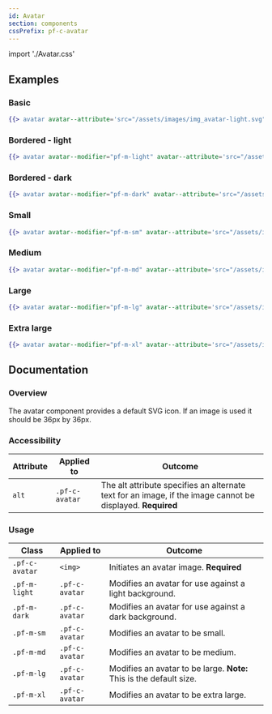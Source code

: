 ```yaml
---
id: Avatar
section: components
cssPrefix: pf-c-avatar
---
```


import './Avatar.css'

## Examples
### Basic
```hbs
{{> avatar avatar--attribute='src="/assets/images/img_avatar-light.svg" alt="Avatar image"'}}
```

### Bordered - light
```hbs
{{> avatar avatar--modifier="pf-m-light" avatar--attribute='src="/assets/images/img_avatar-light.svg" alt="Avatar image light"'}}
```

### Bordered - dark
```hbs
{{> avatar avatar--modifier="pf-m-dark" avatar--attribute='src="/assets/images/img_avatar-dark.svg" alt="Avatar image dark"'}}
```

### Small
```hbs
{{> avatar avatar--modifier="pf-m-sm" avatar--attribute='src="/assets/images/img_avatar-light.svg" alt="Avatar image small"'}}
```

### Medium
```hbs
{{> avatar avatar--modifier="pf-m-md" avatar--attribute='src="/assets/images/img_avatar-light.svg" alt="Avatar image medium"'}}
```

### Large
```hbs
{{> avatar avatar--modifier="pf-m-lg" avatar--attribute='src="/assets/images/img_avatar-light.svg" alt="Avatar image large"'}}
```

### Extra large
```hbs
{{> avatar avatar--modifier="pf-m-xl" avatar--attribute='src="/assets/images/img_avatar-light.svg" alt="Avatar image extra large"'}}
```

## Documentation
### Overview
The avatar component provides a default SVG icon. If an image is used it should be 36px by 36px.

### Accessibility
| Attribute | Applied to | Outcome |
| -- | -- | -- |
| `alt` | `.pf-c-avatar` | The alt attribute specifies an alternate text for an image, if the image cannot be displayed. **Required** |

### Usage
| Class | Applied to | Outcome |
| -- | -- | -- |
| `.pf-c-avatar` | `<img>` |  Initiates an avatar image. **Required** |
| `.pf-m-light` | `.pf-c-avatar` | Modifies an avatar for use against a light background. |
| `.pf-m-dark` | `.pf-c-avatar` | Modifies an avatar for use against a dark background. |
| `.pf-m-sm` | `.pf-c-avatar` | Modifies an avatar to be small. |
| `.pf-m-md` | `.pf-c-avatar` | Modifies an avatar to be medium. |
| `.pf-m-lg` | `.pf-c-avatar` | Modifies an avatar to be large. **Note:** This is the default size. |
| `.pf-m-xl` | `.pf-c-avatar` | Modifies an avatar to be extra large. |
